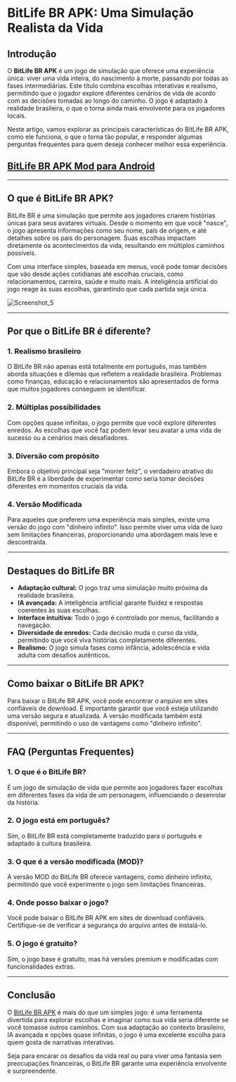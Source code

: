 # **BitLife BR APK: Uma Simulação Realista da Vida**

## **Introdução**

O **BitLife BR APK** é um jogo de simulação que oferece uma experiência única: viver uma vida inteira, do nascimento à morte, passando por todas as fases intermediárias. Este título combina escolhas interativas e realismo, permitindo que o jogador explore diferentes cenários de vida de acordo com as decisões tomadas ao longo do caminho. O jogo é adaptado à realidade brasileira, o que o torna ainda mais envolvente para os jogadores locais.

Neste artigo, vamos explorar as principais características do BitLife BR APK, como ele funciona, o que o torna tão popular, e responder algumas perguntas frequentes para quem deseja conhecer melhor essa experiência.

## [BitLife BR APK Mod para Android](https://apkbine.com/pt/)

---

## **O que é BitLife BR APK?**

BitLife BR é uma simulação que permite aos jogadores criarem histórias únicas para seus avatares virtuais. Desde o momento em que você "nasce", o jogo apresenta informações como seu nome, país de origem, e até detalhes sobre os pais do personagem. Suas escolhas impactam diretamente os acontecimentos da vida, resultando em múltiplos caminhos possíveis.

Com uma interface simples, baseada em menus, você pode tomar decisões que vão desde ações cotidianas até escolhas cruciais, como relacionamentos, carreira, saúde e muito mais. A inteligência artificial do jogo reage às suas escolhas, garantindo que cada partida seja única.

![Screenshot_5](https://github.com/user-attachments/assets/2a6bd6fc-6365-4b4f-a93e-8e606afe5b21)


---

## **Por que o BitLife BR é diferente?**

### 1. **Realismo brasileiro**
O BitLife BR não apenas está totalmente em português, mas também aborda situações e dilemas que refletem a realidade brasileira. Problemas como finanças, educação e relacionamentos são apresentados de forma que muitos jogadores conseguem se identificar.

### 2. **Múltiplas possibilidades**
Com opções quase infinitas, o jogo permite que você explore diferentes enredos. As escolhas que você faz podem levar seu avatar a uma vida de sucesso ou a cenários mais desafiadores.

### 3. **Diversão com propósito**
Embora o objetivo principal seja "morrer feliz", o verdadeiro atrativo do BitLife BR é a liberdade de experimentar como seria tomar decisões diferentes em momentos cruciais da vida.

### 4. **Versão Modificada**
Para aqueles que preferem uma experiência mais simples, existe uma versão do jogo com "dinheiro infinito". Isso permite viver uma vida de luxo sem limitações financeiras, proporcionando uma abordagem mais leve e descontraída.

---

## **Destaques do BitLife BR**

- **Adaptação cultural:** O jogo traz uma simulação muito próxima da realidade brasileira.
- **IA avançada:** A inteligência artificial garante fluidez e respostas coerentes às suas escolhas.
- **Interface intuitiva:** Todo o jogo é controlado por menus, facilitando a navegação.
- **Diversidade de enredos:** Cada decisão muda o curso da vida, permitindo que você viva histórias completamente diferentes.
- **Realismo:** O jogo simula fases como infância, adolescência e vida adulta com desafios autênticos.

---

## **Como baixar o BitLife BR APK?**

Para baixar o BitLife BR APK, você pode encontrar o arquivo em sites confiáveis de download. É importante garantir que você esteja utilizando uma versão segura e atualizada. A versão modificada também está disponível, permitindo o uso de vantagens como "dinheiro infinito".

---

## **FAQ (Perguntas Frequentes)**

### **1. O que é o BitLife BR?**
É um jogo de simulação de vida que permite aos jogadores fazer escolhas em diferentes fases da vida de um personagem, influenciando o desenrolar da história.

### **2. O jogo está em português?**
Sim, o BitLife BR está completamente traduzido para o português e adaptado à cultura brasileira.

### **3. O que é a versão modificada (MOD)?**
A versão MOD do BitLife BR oferece vantagens, como dinheiro infinito, permitindo que você experimente o jogo sem limitações financeiras.

### **4. Onde posso baixar o jogo?**
Você pode baixar o BitLife BR APK em sites de download confiáveis. Certifique-se de verificar a segurança do arquivo antes de instalá-lo.

### **5. O jogo é gratuito?**
Sim, o jogo base é gratuito, mas há versões premium e modificadas com funcionalidades extras.

---

## **Conclusão**

O [BitLife BR APK](https://github.com/BitLife-BR) é mais do que um simples jogo: é uma ferramenta divertida para explorar escolhas e imaginar como sua vida seria diferente se você tomasse outros caminhos. Com sua adaptação ao contexto brasileiro, IA avançada e opções quase infinitas, o jogo é uma excelente escolha para quem gosta de narrativas interativas. 

Seja para encarar os desafios da vida real ou para viver uma fantasia sem preocupações financeiras, o BitLife BR garante uma experiência envolvente e surpreendente.
